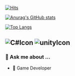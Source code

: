[![Hits](https://hits.seeyoufarm.com/api/count/incr/badge.svg?url=https%3A%2F%2Fgithub.com%2Ftwozernine&count_bg=%2300D5FF&title_bg=%23555555&icon=&icon_color=%23E7E7E7&title=hits&edge_flat=false)](https://hits.seeyoufarm.com)  

<!--![Animation2](https://user-images.githubusercontent.com/67315288/119815973-1a408d80-bf27-11eb-945e-dc3eb2bf90be.gif)-->


[![Anurag's GitHub stats](https://github-readme-stats.vercel.app/api?username=twozeronine&&show_icons=true&theme=tokyonight)](https://github.com/anuraghazra/github-readme-stats)

[![Top Langs](https://github-readme-stats.vercel.app/api/top-langs/?username=twozeronine&layout=compact&theme=outrun&langs_count=8)](https://github.com/anuraghazra/github-readme-stats)

![C#Icon](https://camo.githubusercontent.com/5a6066cb6799454e110eb8af45ce93881f56d4477268103786dc03730dff40ad/68747470733a2f2f696d672e736869656c64732e696f2f62616467652f2d432532332532302d626c61636b3f7374796c653d666c6174266c6f676f3d432532305368617270) ![unityIcon](https://camo.githubusercontent.com/a8fb97f7736e01291a14f303fe5a6827e149623acfd6807cf39df55969455975/68747470733a2f2f696d672e736869656c64732e696f2f62616467652f756e6974792532302d2532333030303030302e7376673f267374796c653d666c6174266c6f676f3d756e697479266c6f676f436f6c6f723d7768697465)
---

### 💬 Ask me about ...
- 👶 Game Developer
